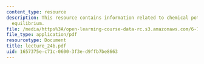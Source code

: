 ```yaml
---
content_type: resource
description: This resource contains information related to chemical potential and
  equilibrium.
file: /media/https%3A/open-learning-course-data-rc.s3.amazonaws.com/6-730-physics-for-solid-state-applications-spring-2003/1657375ec71c06003f3ed9ffb7be8663_lecture_24b.pdf
file_type: application/pdf
resourcetype: Document
title: lecture_24b.pdf
uid: 1657375e-c71c-0600-3f3e-d9ffb7be8663
---
```

